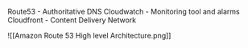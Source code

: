 Route53 - Authoritative DNS
Cloudwatch - Monitoring tool and alarms
Cloudfront - Content Delivery Network

![[Amazon Route 53 High level Architecture.png]]